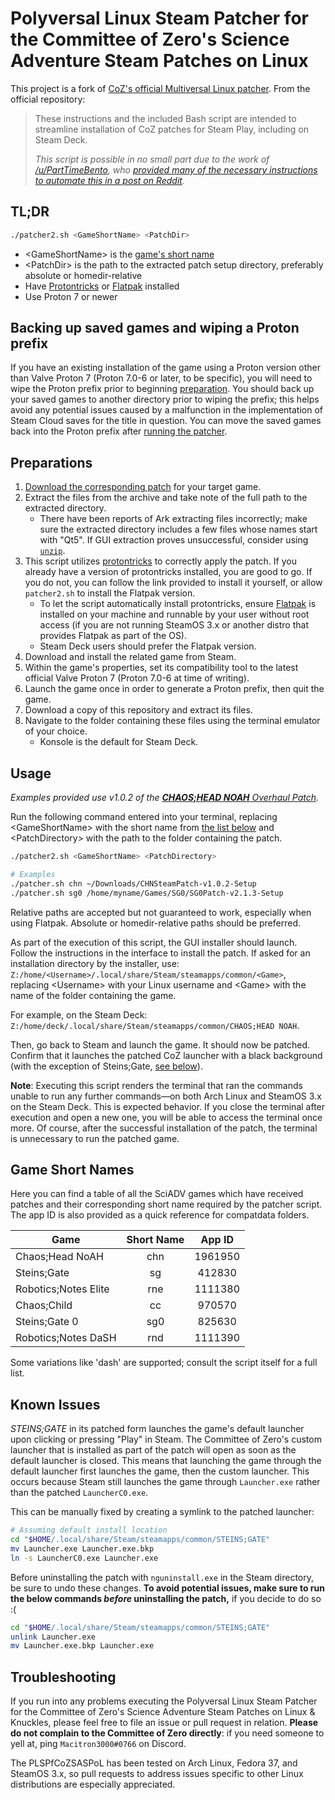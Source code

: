 # Polyversal Linux Steam Patcher for the Committee of Zero's Science Adventure Steam Patches on Linux

This project is a fork of [CoZ's official Multiversal Linux patcher](https://github.com/Macitron/Polyversal-Linux-CoZ-Patcher/tree/script-overhaul). From the official repository:

> These instructions and the included Bash script are intended to streamline installation of CoZ patches for Steam Play, including on Steam Deck.
> 
> *This script is possible in no small part due to the work of [/u/PartTimeBento](https://www.reddit.com/u/PartTimeBento), who [provided many of the necessary instructions to automate this in a post on Reddit](https://www.reddit.com/r/SteamDeck/comments/uitpca/patching_steinsgate_and_steinsgate0_on_the).*

## TL;DR

```sh
./patcher2.sh <GameShortName> <PatchDir>
```

- &lt;GameShortName&gt; is the [game's short name](#game-short-names)
- &lt;PatchDir&gt; is the path to the extracted patch setup directory, preferably absolute or homedir-relative
- Have [Protontricks](https://github.com/Matoking/protontricks) or [Flatpak](https://flatpak.org/setup/) installed
- Use Proton 7 or newer


## Backing up saved games and wiping a Proton prefix

If you have an existing installation of the game using a Proton version other than Valve Proton 7 (Proton 7.0-6 or later, to be specific), you will need to wipe the Proton prefix prior to beginning [preparation](#preparations). You should back up your saved games to another directory prior to wiping the prefix; this helps avoid any potential issues caused by a malfunction in the implementation of Steam Cloud saves for the title in question. You can move the saved games back into the Proton prefix after [running the patcher](#usage).

## Preparations

1. [Download the corresponding patch](https://sonome.dareno.me/projects) for your target game.
2. Extract the files from the archive and take note of the full path to the extracted directory.
    - There have been reports of Ark extracting files incorrectly; make sure the extracted directory includes a few files whose names start with "Qt5". If GUI extraction proves unsuccessful, consider using [`unzip`](https://linux.die.net/man/1/unzip).
3. This script utilizes [protontricks](https://github.com/Matoking/protontricks) to correctly apply the patch. If you already have a version of protontricks installed, you are good to go. If you do not, you can follow the link provided to install it yourself, or allow `patcher2.sh` to install the Flatpak version.
    - To let the script automatically install protontricks, ensure [Flatpak](https://flatpak.org/setup/) is installed on your machine and runnable by your user without root access (if you are not running SteamOS 3.x or another distro that provides Flatpak as part of the OS).
    - Steam Deck users should prefer the Flatpak version.
4. Download and install the related game from Steam.
5. Within the game's properties, set its compatibility tool to the latest official Valve Proton 7 (Proton 7.0-6 at time of writing).
6. Launch the game once in order to generate a Proton prefix, then quit the game.
7. Download a copy of this repository and extract its files.
8. Navigate to the folder containing these files using the terminal emulator of your choice.
    - Konsole is the default for Steam Deck.

## Usage

*Examples provided use v1.0.2 of the [**CHAOS;HEAD NOAH** Overhaul Patch](http://sonome.dareno.me/projects/chn-patch.html).*

Run the following command entered into your terminal, replacing &lt;GameShortName&gt; with the short name from [the list below](#game-short-names) and &lt;PatchDirectory&gt; with the path to the folder containing the patch. 

```sh
./patcher2.sh <GameShortName> <PatchDirectory>

# Examples
./patcher.sh chn ~/Downloads/CHNSteamPatch-v1.0.2-Setup
./patcher.sh sg0 /home/myname/Games/SG0/SG0Patch-v2.1.3-Setup
```

Relative paths are accepted but not guaranteed to work, especially when using Flatpak. Absolute or homedir-relative paths should be preferred.

As part of the execution of this script, the GUI installer should launch. Follow the instructions in the interface to install the patch. If asked for an installation directory by the installer, use: `Z:/home/<Username>/.local/share/Steam/steamapps/common/<Game>`, replacing &lt;Username&gt; with your Linux username and &lt;Game&gt; with the name of the folder containing the game.

For example, on the Steam Deck: `Z:/home/deck/.local/share/Steam/steamapps/common/CHAOS;HEAD NOAH`.

Then, go back to Steam and launch the game. It should now be patched. Confirm that it launches the patched CoZ launcher with a black background (with the exception of Steins;Gate, [see below](#known-issues)).

**Note**: Executing this script renders the terminal that ran the commands unable to run any further commands&mdash;on both Arch Linux and SteamOS 3.x on the Steam Deck. This is expected behavior. If you close the terminal after execution and open a new one, you will be able to access the terminal once more. Of course, after the successful installation of the patch, the terminal is unnecessary to run the patched game.

## Game Short Names

Here you can find a table of all the SciADV games which have received patches and their corresponding short name required by the patcher script. The app ID is also provided as a quick reference for compatdata folders.

| **Game**              | **Short Name** | **App ID** |
| ----------------      |:--------------:|:----------:|
| Chaos;Head NoAH       |      chn       | 1961950    |
| Steins;Gate           |       sg       | 412830     |
| Robotics;Notes Elite  |      rne       | 1111380    |
| Chaos;Child           |       cc       | 970570     |
| Steins;Gate 0         |      sg0       | 825630     |
| Robotics;Notes DaSH   |      rnd       | 1111390    |

Some variations like 'dash' are supported; consult the script itself for a full list.

## Known Issues

*STEINS;GATE* in its patched form launches the game's default launcher upon clicking or pressing "Play" in Steam. The Committee of Zero's custom launcher that is installed as part of the patch will open as soon as the default launcher is closed. This means that launching the game through the default launcher first launches the game, then the custom launcher. This occurs because Steam still launches the game through `Launcher.exe` rather than the patched `LauncherC0.exe`.

This can be manually fixed by creating a symlink to the patched launcher:

```sh
# Assuming default install location
cd "$HOME/.local/share/Steam/steamapps/common/STEINS;GATE"
mv Launcher.exe Launcher.exe.bkp
ln -s LauncherC0.exe Launcher.exe
```

Before uninstalling the patch with `nguninstall.exe` in the Steam directory, be sure to undo these changes. **To avoid potential issues, make sure to run the below commands _before_ uninstalling the patch,** if you decide to do so :(

```sh
cd "$HOME/.local/share/Steam/steamapps/common/STEINS;GATE"
unlink Launcher.exe
mv Launcher.exe.bkp Launcher.exe
```

## Troubleshooting

If you run into any problems executing the Polyversal Linux Steam Patcher for the Committee of Zero's Science Adventure Steam Patches on Linux & Knuckles, please feel free to file an issue or pull request in relation. **Please do not complain to the Committee of Zero directly**: if you need someone to yell at, ping `Macitron3000#0766` on Discord.

The PLSPfCoZSASPoL has been tested on Arch Linux, Fedora 37, and SteamOS 3.x, so pull requests to address issues specific to other Linux distributions are especially appreciated.

